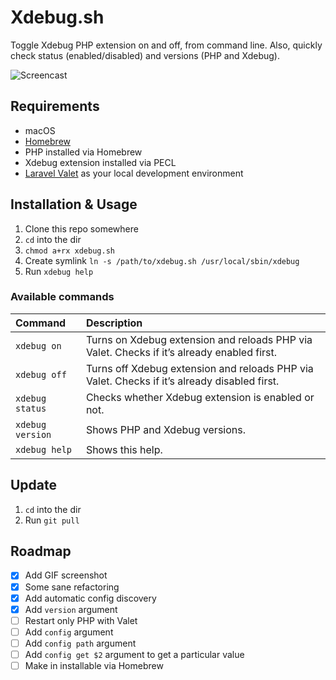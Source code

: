 # Xdebug.sh

Toggle Xdebug PHP extension on and off, from command line. Also, quickly check status (enabled/disabled) and versions (PHP and Xdebug).

![Screencast](screenshot.gif)

## Requirements

- macOS
- [Homebrew](https://github.com/Homebrew/brew)
- PHP installed via Homebrew
- Xdebug extension installed via PECL
- [Laravel Valet](https://github.com/laravel/valet) as your local development environment

## Installation & Usage

1. Clone this repo somewhere
2. `cd` into the dir
3. `chmod a+rx xdebug.sh` 
4. Create symlink `ln -s /path/to/xdebug.sh /usr/local/sbin/xdebug`
5. Run `xdebug help`

### Available commands

| Command | Description |
|:--|:--|
| `xdebug on` | Turns on Xdebug extension and reloads PHP via Valet. Checks if it’s already enabled first. |
| `xdebug off` | Turns off Xdebug extension and reloads PHP via Valet. Checks if it’s already disabled first. |
| `xdebug status` | Checks whether Xdebug extension is enabled or not. |
| `xdebug version` | Shows PHP and Xdebug versions. |
| `xdebug help` | Shows this help. |

## Update

1. `cd` into the dir
2. Run `git pull`

## Roadmap

- [x] Add GIF screenshot
- [x] Some sane refactoring
- [x] Add automatic config discovery
- [x] Add `version` argument
- [ ] Restart only PHP with Valet
- [ ] Add `config` argument
- [ ] Add `config path` argument
- [ ] Add `config get $2` argument to get a particular value
- [ ] Make in installable via Homebrew
